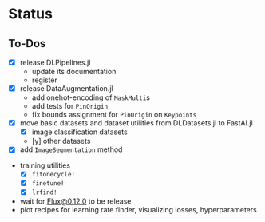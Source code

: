 # Status

## To-Dos

- [x] release DLPipelines.jl
    - update its documentation
    - register
- [x] release DataAugmentation.jl
    - add onehot-encoding of `MaskMulti`s
    - add tests for `PinOrigin`
    - fix bounds assignment for `PinOrigin` on `Keypoints`
- [x] move basic datasets and dataset utilities from DLDatasets.jl to FastAI.jl
    - [x] image classification datasets
    - [y] other datasets
- [x] add `ImageSegmentation` method
- training utilities
    - [x] `fitonecycle!`
    - [x] `finetune!`
    - [x] `lrfind!`
- wait for Flux@0.12.0 to be release
- plot recipes for learning rate finder, visualizing losses, hyperparameters
